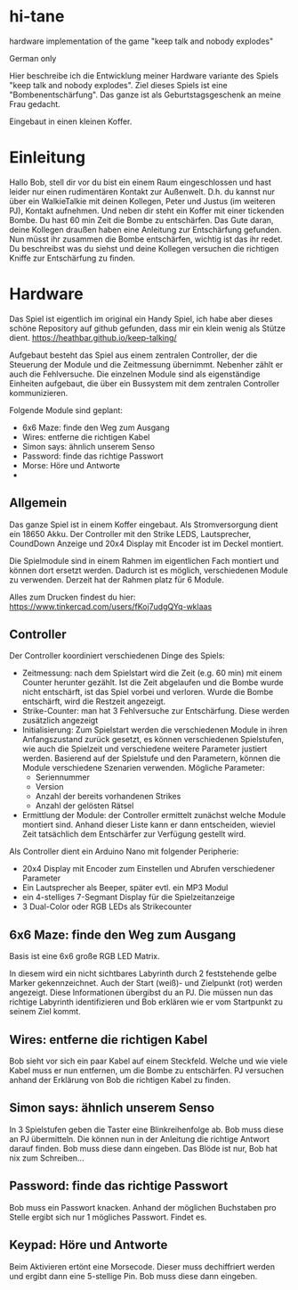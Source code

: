 # hi-tane
hardware implementation of the game "keep talk and nobody explodes"

German only

Hier beschreibe ich die Entwicklung meiner Hardware variante des Spiels "keep talk and nobody explodes".
Ziel dieses Spiels ist eine "Bombenentschärfung".  Das ganze ist als Geburtstagsgeschenk an meine Frau gedacht. 

Eingebaut in einen kleinen Koffer. 

# Einleitung

Hallo Bob, 
stell dir vor du bist ein einem Raum eingeschlossen und hast leider nur einen rudimentären Kontakt zur Außenwelt. D.h. du kannst nur über ein WalkieTalkie mit deinen Kollegen, Peter und Justus (im weiteren PJ), Kontakt aufnehmen. Und neben dir steht ein Koffer mit einer tickenden Bombe. Du hast 60 min Zeit die Bombe zu entschärfen. Das Gute daran, deine Kollegen draußen haben eine Anleitung zur Entschärfung gefunden. Nun müsst ihr zusammen die Bombe entschärfen, wichtig ist das ihr redet. Du beschreibst was du siehst und deine Kollegen versuchen die richtigen Kniffe zur Entschärfung zu finden.

# Hardware

Das Spiel ist eigentlich im original ein Handy Spiel, ich habe aber dieses schöne Repository auf github gefunden, dass mir ein klein wenig als Stütze dient. https://heathbar.github.io/keep-talking/

Aufgebaut besteht das Spiel aus einem zentralen Controller, der die Steuerung der Module und die Zeitmessung übernimmt. Nebenher zählt er auch die Fehlversuche. Die einzelnen Module sind als eigenständige Einheiten aufgebaut, die über ein Bussystem mit dem zentralen Controller kommunizieren.

Folgende Module sind geplant:

- 6x6 Maze: finde den Weg zum Ausgang
- Wires: entferne die richtigen Kabel
- Simon says: ähnlich unserem Senso
- Password: finde das richtige Passwort
- Morse: Höre und Antworte
- 

## Allgemein

Das ganze Spiel ist in einem Koffer eingebaut. Als Stromversorgung dient ein 18650 Akku. Der Controller mit den Strike LEDS, Lautsprecher, CoundDown Anzeige und 20x4 Display mit Encoder ist im Deckel montiert.

Die Spielmodule sind in einem Rahmen im eigentlichen Fach montiert und können dort ersetzt werden. Dadurch ist es möglich, verschiedenen Module zu verwenden. Derzeit hat der Rahmen platz für 6 Module. 

Alles zum Drucken findest du hier: https://www.tinkercad.com/users/fKoj7udgQYq-wklaas



## Controller

Der Controller koordiniert verschiedenen Dinge des Spiels:

- Zeitmessung: nach dem Spielstart wird die Zeit (e.g. 60 min) mit einem Counter herunter gezählt. Ist die Zeit abgelaufen und die Bombe wurde nicht entschärft, ist das Spiel vorbei und verloren. Wurde die Bombe entschärft, wird die Restzeit angezeigt.
- Strike-Counter: man hat 3 Fehlversuche zur Entschärfung. Diese werden zusätzlich angezeigt
- Initialisierung: Zum Spielstart werden die verschiedenen Module in ihren Anfangszustand zurück gesetzt, es können verschiedenen Spielstufen, wie auch die Spielzeit und verschiedene weitere Parameter justiert werden. Basierend auf der Spielstufe und den Parametern, können die Module verschiedene Szenarien verwenden. Mögliche Parameter:
  - Seriennummer
  - Version
  - Anzahl der bereits vorhandenen Strikes
  - Anzahl der gelösten Rätsel
- Ermittlung der Module: der Controller ermittelt zunächst welche Module montiert sind. Anhand dieser Liste kann er dann entscheiden, wieviel Zeit tatsächlich dem Entschärfer zur Verfügung gestellt wird.

Als Controller dient ein Arduino Nano mit folgender Peripherie:

- 20x4 Display mit Encoder zum Einstellen und Abrufen verschiedener Parameter
- Ein Lautsprecher als Beeper, später evtl. ein MP3 Modul
- ein 4-stelliges 7-Segmant Display für die Spielzeitanzeige
- 3 Dual-Color oder RGB LEDs als Strikecounter

## 6x6 Maze: finde den Weg zum Ausgang

Basis ist eine 6x6 große RGB LED Matrix.

In diesem wird ein nicht sichtbares Labyrinth durch 2 feststehende gelbe Marker gekennzeichnet. Auch der Start (weiß)- und Zielpunkt (rot) werden angezeigt. Diese Informationen übergibst du an PJ. Die müssen nun das richtige Labyrinth identifizieren und Bob erklären wie er vom Startpunkt zu seinem Ziel kommt.

## Wires: entferne die richtigen Kabel

Bob sieht vor sich ein paar Kabel auf einem Steckfeld. Welche und wie viele Kabel muss er nun entfernen, um die Bombe zu entschärfen. PJ versuchen anhand der Erklärung von Bob die richtigen Kabel zu finden.

## Simon says: ähnlich unserem Senso

In 3 Spielstufen geben die Taster eine Blinkreihenfolge ab. Bob muss diese an PJ übermitteln. Die können nun in der Anleitung die richtige Antwort darauf finden. Bob muss diese dann eingeben. Das Blöde ist nur, Bob hat nix zum Schreiben...

## Password: finde das richtige Passwort

Bob muss ein Passwort knacken. Anhand der möglichen Buchstaben pro Stelle ergibt sich nur 1 mögliches Passwort. Findet es.

## Keypad: Höre und Antworte

Beim Aktivieren ertönt eine Morsecode. Dieser muss dechiffriert werden und ergibt dann eine 5-stellige Pin. Bob muss diese dann eingeben.
